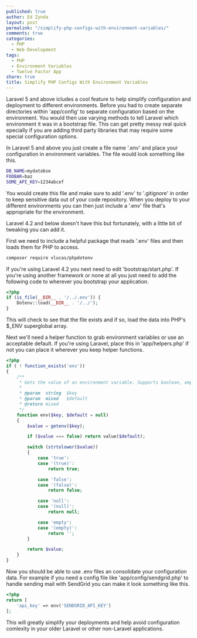 ```yaml
---
published: true
author: Ed Zynda
layout: post
permalink: "/simplify-php-configs-with-environment-variables/"
comments: true
categories: 
  - PHP
  - Web Development
tags: 
  - PHP
  - Environment Variables
  - Twelve Factor App
share: true
title: Simplify PHP Configs With Environment Variables
---
```

Laravel 5 and above icludes a cool feature to help simplify configuration and deployment to different environments. Before you had to create separate directories within 'app/config' to separate configuration based on the environment. You would then use varying methods to tell Laravel which environment it was in a bootstrap file. This can get pretty messy real quick epecially if you are adding third party libraries that may require some special configuration options.

In Laravel 5 and above you just create a file name '.env' and place your configuration in environment variables. The file would look something like this.

```sh
DB_NAME=mydatabse
FOOBAR=baz
SOME_API_KEY=1234abcef
```

You would create this file and make sure to add '.env' to '.gitignore' in order to keep sensitive data out of your code repository. When you deploy to your different environments you can then just include a '.env' file that's appropriate for the environment.

Laravel 4.2 and below doesn't have this but fortunately, with a little bit of tweaking you can add it.

First we need to include a helpful package that reads '.env' files and then loads them for PHP to access.

```sh
composer require vlucas/phpdotenv
```
If you're using Laravel 4.2 you next need to edit 'bootstrap/start.php'. If you're using another framework or none at all you just need to add the following code to wherever you bootstrap your application.

```php
<?php
if (is_file(__DIR__ . '/../.env')) {
	Dotenv::load(__DIR__ . '/../');
}
```

This will check to see that the file exists and if so, load the data into PHP's $_ENV superglobal array.

Next we'll need a helper function to grab environment variables or use an acceptable default. If you're using Laravel, place this in 'app/helpers.php' if not you can place it wherever you keep helper functions.

```php
<?php
if ( ! function_exists('env'))
{
    /**
     * Gets the value of an environment variable. Supports boolean, empty and null.
     *
     * @param  string  $key
     * @param  mixed   $default
     * @return mixed
     */
    function env($key, $default = null)
    {
        $value = getenv($key);

        if ($value === false) return value($default);

        switch (strtolower($value))
        {
            case 'true':
            case '(true)':
                return true;

            case 'false':
            case '(false)':
                return false;

            case 'null':
            case '(null)':
                return null;

            case 'empty':
            case '(empty)':
                return '';
        }

        return $value;
    }
}
```

Now you should be able to use .env files an consolidate your configuration data. For example if you need a config file like 'app/config/sendgrid.php' to handle sending mail with SendGrid you can make it look something like this.

```php
<?php
return [
    'api_key' => env('SENDGRID_API_KEY')
];
```

This will greatly simplify your deployments and help avoid configuration comlexity in your older Laravel or other non-Laravel applications.
